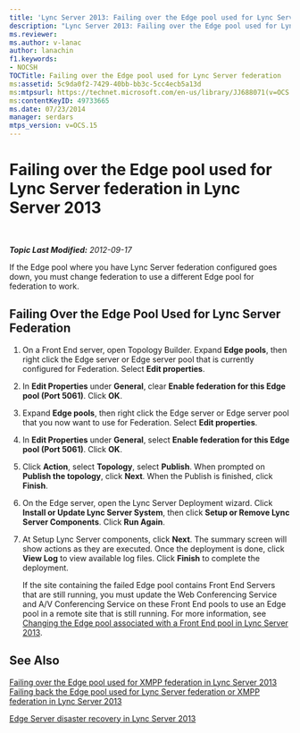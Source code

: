 ```yaml
---
title: 'Lync Server 2013: Failing over the Edge pool used for Lync Server federation'
description: "Lync Server 2013: Failing over the Edge pool used for Lync Server federation."
ms.reviewer: 
ms.author: v-lanac
author: lanachin
f1.keywords:
- NOCSH
TOCTitle: Failing over the Edge pool used for Lync Server federation
ms:assetid: 5c9da0f2-7429-40bb-bb3c-5cc4ecb5a13d
ms:mtpsurl: https://technet.microsoft.com/en-us/library/JJ688071(v=OCS.15)
ms:contentKeyID: 49733665
ms.date: 07/23/2014
manager: serdars
mtps_version: v=OCS.15
---
```


# Failing over the Edge pool used for Lync Server federation in Lync Server 2013

<div data-xmlns="http://www.w3.org/1999/xhtml">

<div class="topic" data-xmlns="http://www.w3.org/1999/xhtml" data-msxsl="urn:schemas-microsoft-com:xslt" data-cs="https://msdn.microsoft.com/">

<div data-asp="https://msdn2.microsoft.com/asp">



</div>

<div id="mainSection">

<div id="mainBody">

<span> </span>

_**Topic Last Modified:** 2012-09-17_

If the Edge pool where you have Lync Server federation configured goes down, you must change federation to use a different Edge pool for federation to work.

<div>

## Failing Over the Edge Pool Used for Lync Server Federation

1.  On a Front End server, open Topology Builder. Expand **Edge pools**, then right click the Edge server or Edge server pool that is currently configured for Federation. Select **Edit properties**.

2.  In **Edit Properties** under **General**, clear **Enable federation for this Edge pool (Port 5061)**. Click **OK**.

3.  Expand **Edge pools**, then right click the Edge server or Edge server pool that you now want to use for Federation. Select **Edit properties**.

4.  In **Edit Properties** under **General**, select **Enable federation for this Edge pool (Port 5061)**. Click **OK**.

5.  Click **Action**, select **Topology**, select **Publish**. When prompted on **Publish the topology**, click **Next**. When the Publish is finished, click **Finish**.

6.  On the Edge server, open the Lync Server Deployment wizard. Click **Install or Update Lync Server System**, then click **Setup or Remove Lync Server Components**. Click **Run Again**.

7.  At Setup Lync Server components, click **Next**. The summary screen will show actions as they are executed. Once the deployment is done, click **View Log** to view available log files. Click **Finish** to complete the deployment.
    
    If the site containing the failed Edge pool contains Front End Servers that are still running, you must update the Web Conferencing Service and A/V Conferencing Service on these Front End pools to use an Edge pool in a remote site that is still running. For more information, see [Changing the Edge pool associated with a Front End pool in Lync Server 2013](lync-server-2013-changing-the-edge-pool-associated-with-a-front-end-pool.md).

</div>

<div>

## See Also


[Failing over the Edge pool used for XMPP federation in Lync Server 2013](lync-server-2013-failing-over-the-edge-pool-used-for-xmpp-federation.md)  
[Failing back the Edge pool used for Lync Server federation or XMPP federation in Lync Server 2013](lync-server-2013-failing-back-the-edge-pool-used-for-lync-server-federation-or-xmpp-federation.md)  


[Edge Server disaster recovery in Lync Server 2013](lync-server-2013-edge-server-disaster-recovery.md)  
  

</div>

</div>

<span> </span>

</div>

</div>

</div>

